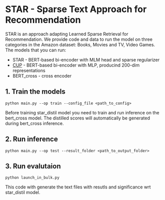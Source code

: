 # STAR - Sparse Text Approach for Recommendation
STAR is an approach adapting Learned Sparse Retrieval for Recommendation. We provide code and data to run the model on three categories in the Amazon dataset: Books, Movies and TV, Video Games. 
The models that you can run:
- STAR - BERT-based bi-encoder with MLM head and sparse regularizer
- [CUP](https://arxiv.org/pdf/2311.01314.pdf) - BERT-based bi-encoder with MLP, producind 200-dim representations
- BERT_cross - cross encoder

## 1. Train the models
```
python main.py --op train --config_file <path_to_config>
```
Before training star_distil model you need to train and run inference on the bert_cross model. The distilled scores will automatically be generated during bert_cross inference.

## 2. Run inference
```
python main.py --op test --result_folder <path_to_output_folder>
```

## 3. Run evalutaion
```
python launch_in_bulk.py
```
This code with generate the text files with resutls and significance wrt star_distil model.
